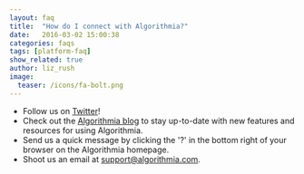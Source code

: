 ```yaml
---
layout: faq
title:  "How do I connect with Algorithmia?"
date:   2016-03-02 15:00:38
categories: faqs
tags: [platform-faq]
show_related: true
author: liz_rush
image:
  teaser: /icons/fa-bolt.png
---
```


* Follow us on [Twitter](https://twitter.com/algorithmia)!
* Check out the [Algorithmia blog](http://blog.algorithmia.com/) to stay up-to-date with new features and resources for using Algorithmia.
* Send us a quick message by clicking the '?' in the bottom right of your browser on the Algorithmia homepage.
* Shoot us an email at <a href="mailto:support@algorithmia.com">support@algorithmia.com</a>.
